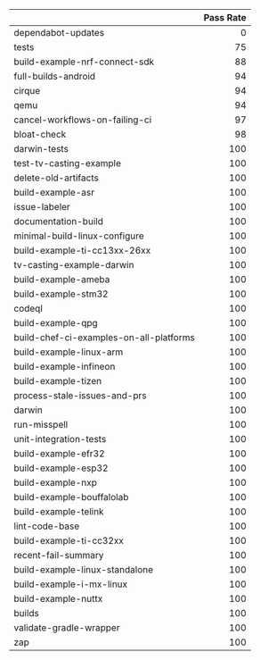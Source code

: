 |                                         |   Pass Rate |
|:----------------------------------------|------------:|
| dependabot-updates                      |           0 |
| tests                                   |          75 |
| build-example-nrf-connect-sdk           |          88 |
| full-builds-android                     |          94 |
| cirque                                  |          94 |
| qemu                                    |          94 |
| cancel-workflows-on-failing-ci          |          97 |
| bloat-check                             |          98 |
| darwin-tests                            |         100 |
| test-tv-casting-example                 |         100 |
| delete-old-artifacts                    |         100 |
| build-example-asr                       |         100 |
| issue-labeler                           |         100 |
| documentation-build                     |         100 |
| minimal-build-linux-configure           |         100 |
| build-example-ti-cc13xx-26xx            |         100 |
| tv-casting-example-darwin               |         100 |
| build-example-ameba                     |         100 |
| build-example-stm32                     |         100 |
| codeql                                  |         100 |
| build-example-qpg                       |         100 |
| build-chef-ci-examples-on-all-platforms |         100 |
| build-example-linux-arm                 |         100 |
| build-example-infineon                  |         100 |
| build-example-tizen                     |         100 |
| process-stale-issues-and-prs            |         100 |
| darwin                                  |         100 |
| run-misspell                            |         100 |
| unit-integration-tests                  |         100 |
| build-example-efr32                     |         100 |
| build-example-esp32                     |         100 |
| build-example-nxp                       |         100 |
| build-example-bouffalolab               |         100 |
| build-example-telink                    |         100 |
| lint-code-base                          |         100 |
| build-example-ti-cc32xx                 |         100 |
| recent-fail-summary                     |         100 |
| build-example-linux-standalone          |         100 |
| build-example-i-mx-linux                |         100 |
| build-example-nuttx                     |         100 |
| builds                                  |         100 |
| validate-gradle-wrapper                 |         100 |
| zap                                     |         100 |